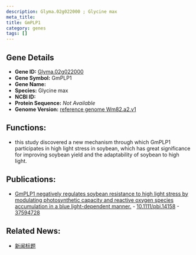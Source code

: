 ```yaml
---
description: Glyma.02g022000 ; Glycine max
meta_title:
title: GmPLP1
category: genes
tags: []
---
```


## Gene Details
- **Gene ID:**	[Glyma.02g022000](https://www.maizegdb.org/gene_center/gene/Glyma.02g022000)
- **Gene Symbol:** GmPLP1
- **Gene Name:** 
- **Species:** Glycine max
- **NCBI ID:** [  ]()
- **Protein Sequence:** *Not Available*
- **Genome Version:** [reference genome Wm82.a2.v1]()

## Functions:
   - this study discovered a new mechanism through which GmPLP1 participates in high light stress in soybean, which has great significance for improving soybean yield and the adaptability of soybean to high light.

## Publications:
   - [GmPLP1 negatively regulates soybean resistance to high light stress by modulating photosynthetic capacity and reactive oxygen species accumulation in a blue light-dependent manner.]( https://onlinelibrary.wiley.com/doi/10.1111/pbi.14158 ) - [10.1111/pbi.14158]( https://onlinelibrary.wiley.com/doi/10.1111/pbi.14158 ) - [37594728](https://pubmed.ncbi.nlm.nih.gov/37594728/)

## Related News:
   - [新闻标题](https://mp.weixin.qq.com/s/atqHUT6fo9UleIpOU8xLJw)
